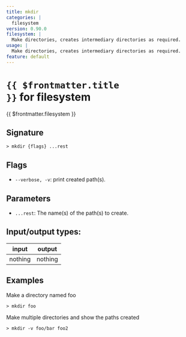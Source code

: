```yaml
---
title: mkdir
categories: |
  filesystem
version: 0.90.0
filesystem: |
  Make directories, creates intermediary directories as required.
usage: |
  Make directories, creates intermediary directories as required.
feature: default
---
```


<!-- This file is automatically generated. Please edit the command in https://github.com/nushell/nushell instead. -->

# <code>{{ $frontmatter.title }}</code> for filesystem

<div class='command-title'>{{ $frontmatter.filesystem }}</div>

## Signature

`> mkdir {flags} ...rest`

## Flags

- `--verbose, -v`: print created path(s).

## Parameters

- `...rest`: The name(s) of the path(s) to create.

## Input/output types:

| input   | output  |
| ------- | ------- |
| nothing | nothing |

## Examples

Make a directory named foo

```nushell
> mkdir foo

```

Make multiple directories and show the paths created

```nushell
> mkdir -v foo/bar foo2

```
